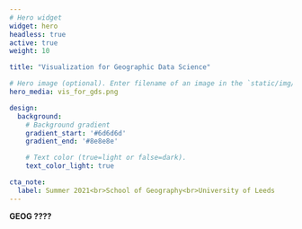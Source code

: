 ```yaml
---
# Hero widget
widget: hero
headless: true
active: true
weight: 10

title: "Visualization for Geographic Data Science"

# Hero image (optional). Enter filename of an image in the `static/img/` folder.
hero_media: vis_for_gds.png

design:
  background:
    # Background gradient
    gradient_start: '#6d6d6d'
    gradient_end: '#8e8e8e'

    # Text color (true=light or false=dark).
    text_color_light: true

cta_note:
  label: Summer 2021<br>School of Geography<br>University of Leeds
---
```


**GEOG ????**
